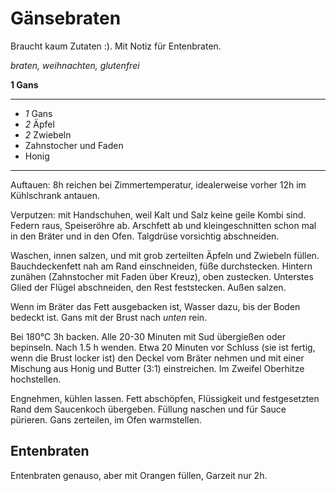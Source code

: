 # Gänsebraten

Braucht kaum Zutaten :). Mit Notiz für Entenbraten.

*braten, weihnachten, glutenfrei*

**1 Gans**

---

- *1* Gans
- *2* Äpfel
- *2* Zwiebeln
- Zahnstocher und Faden
- Honig

---

Auftauen: 8h reichen bei Zimmertemperatur, idealerweise vorher 12h im Kühlschrank antauen.

Verputzen: mit Handschuhen, weil Kalt und Salz keine geile Kombi sind. Federn raus, Speiseröhre ab. Arschfett ab und
kleingeschnitten schon mal in den Bräter und in den Ofen.  Talgdrüse vorsichtig abschneiden.

Waschen, innen salzen, und mit grob zerteilten Äpfeln und Zwiebeln füllen. Bauchdeckenfett nah am Rand einschneiden,
füße durchstecken. Hintern zunähen (Zahnstocher mit Faden über Kreuz), oben zustecken. Unterstes Glied der Flügel
abschneiden, den Rest feststecken. Außen salzen.

Wenn im Bräter das Fett ausgebacken ist, Wasser dazu, bis der Boden bedeckt ist. Gans mit der Brust nach _unten_ rein.

Bei 180°C 3h backen. Alle 20-30 Minuten mit Sud übergießen oder bepinseln. Nach 1.5 h wenden. Etwa 20 Minuten vor
Schluss (sie ist fertig, wenn die Brust locker ist) den Deckel vom Bräter nehmen und mit einer Mischung aus Honig und
Butter (3:1) einstreichen. Im Zweifel Oberhitze hochstellen.

Engnehmen, kühlen lassen. Fett abschöpfen, Flüssigkeit und festgesetzten Rand dem Saucenkoch übergeben. Füllung naschen
und für Sauce pürieren. Gans zerteilen, im Ofen warmstellen.

## Entenbraten

Entenbraten genauso, aber mit Orangen füllen, Garzeit nur 2h.
